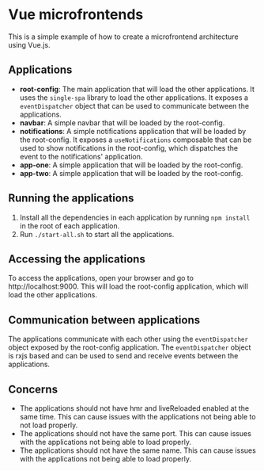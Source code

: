 # Vue microfrontends
This is a simple example of how to create a microfrontend architecture using Vue.js.

## Applications
- **root-config**: The main application that will load the other applications. It uses the `single-spa` library to load the other applications. It exposes a `eventDispatcher` object that can be used to communicate between the applications.
- **navbar**: A simple navbar that will be loaded by the root-config.
- **notifications**: A simple notifications application that will be loaded by the root-config. It exposes a `useNotifications` composable that can be used to show notifications in the root-config, which dispatches the event to the notifications' application.
- **app-one**: A simple application that will be loaded by the root-config.
- **app-two**: A simple application that will be loaded by the root-config.

## Running the applications
1. Install all the dependencies in each application by running `npm install` in the root of each application.
2. Run `./start-all.sh` to start all the applications.

## Accessing the applications
To access the applications, open your browser and go to http://localhost:9000. This will load the root-config application, which will load the other applications.

## Communication between applications
The applications communicate with each other using the `eventDispatcher` object exposed by the root-config application. The `eventDispatcher` object is rxjs based and can be used to send and receive events between the applications.

## Concerns
- The applications should not have hmr and liveReloaded enabled at the same time. This can cause issues with the applications not being able to not load properly.
- The applications should not have the same port. This can cause issues with the applications not being able to load properly.
- The applications should not have the same name. This can cause issues with the applications not being able to load properly.